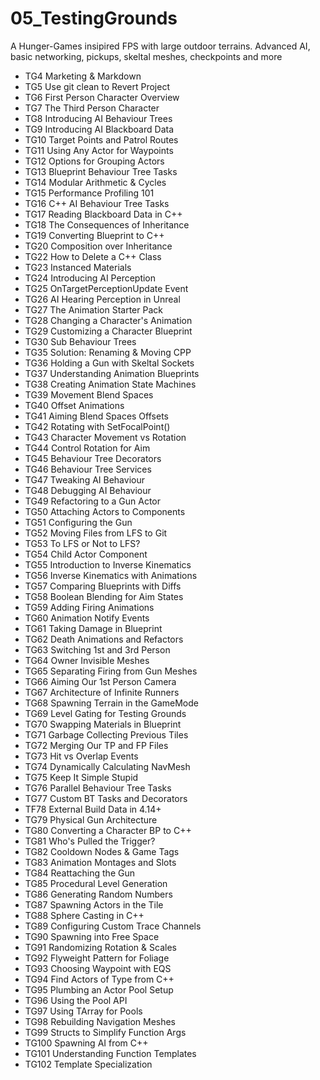 # 05_TestingGrounds
A Hunger-Games insipired FPS with large outdoor terrains.  Advanced AI, basic networking, pickups, skeltal meshes, checkpoints and more

- TG4 Marketing & Markdown
- TG5 Use git clean to Revert Project
- TG6 First Person Character Overview
- TG7 The Third Person Character
- TG8 Introducing AI Behaviour Trees
- TG9 Introducing AI Blackboard Data
- TG10 Target Points and Patrol Routes
- TG11 Using Any Actor for Waypoints
- TG12 Options for Grouping Actors
- TG13 Blueprint Behaviour Tree Tasks
- TG14 Modular Arithmetic & Cycles
- TG15 Performance Profiling 101
- TG16 C++ AI Behaviour Tree Tasks
- TG17 Reading Blackboard Data in C++
- TG18 The Consequences of Inheritance
- TG19 Converting Blueprint to C++
- TG20 Composition over Inheritance
- TG22 How to Delete a C++ Class
- TG23 Instanced Materials
- TG24 Introducing AI Perception
- TG25 OnTargetPerceptionUpdate Event
- TG26 AI Hearing Perception in Unreal
- TG27 The Animation Starter Pack
- TG28 Changing a Character's Animation
- TG29 Customizing a Character Blueprint
- TG30 Sub Behaviour Trees
- TG35 Solution: Renaming & Moving CPP
- TG36 Holding a Gun with Skeltal Sockets
- TG37 Understanding Animation Blueprints
- TG38 Creating Animation State Machines
- TG39 Movement Blend Spaces
- TG40 Offset Animations
- TG41 Aiming Blend Spaces Offsets
- TG42 Rotating with SetFocalPoint()
- TG43 Character Movement vs Rotation
- TG44 Control Rotation for Aim
- TG45 Behaviour Tree Decorators
- TG46 Behaviour Tree Services
- TG47 Tweaking AI Behaviour
- TG48 Debugging AI Behaviour
- TG49 Refactoring to a Gun Actor
- TG50 Attaching Actors to Components
- TG51 Configuring the Gun
- TG52 Moving Files from LFS to Git
- TG53 To LFS or Not to LFS?
- TG54 Child Actor Component
- TG55 Introduction to Inverse Kinematics
- TG56 Inverse Kinematics with Animations
- TG57 Comparing Blueprints with Diffs
- TG58 Boolean Blending for Aim States
- TG59 Adding Firing Animations
- TG60 Animation Notify Events
- TG61 Taking Damage in Blueprint
- TG62 Death Animations and Refactors
- TG63 Switching 1st and 3rd Person
- TG64 Owner Invisible Meshes
- TG65 Separating Firing from Gun Meshes
- TG66 Aiming Our 1st Person Camera
- TG67 Architecture of Infinite Runners
- TG68 Spawning Terrain in the GameMode
- TG69 Level Gating for Testing Grounds
- TG70 Swapping Materials in Blueprint
- TG71 Garbage Collecting Previous Tiles
- TG72 Merging Our TP and FP Files
- TG73 Hit vs Overlap Events
- TG74 Dynamically Calculating NavMesh
- TG75 Keep It Simple Stupid
- TG76 Parallel Behaviour Tree Tasks
- TG77 Custom BT Tasks and Decorators
- TF78 External Build Data in 4.14+
- TG79 Physical Gun Architecture
- TG80 Converting a Character BP to C++
- TG81 Who's Pulled the Trigger?
- TG82 Cooldown Nodes & Game Tags
- TG83 Animation Montages and Slots
- TG84 Reattaching the Gun
- TG85 Procedural Level Generation
- TG86 Generating Random Numbers
- TG87 Spawning Actors in the Tile
- TG88 Sphere Casting in C++
- TG89 Configuring Custom Trace Channels
- TG90 Spawning into Free Space
- TG91 Randomizing Rotation & Scales
- TG92 Flyweight Pattern for Foliage
- TG93 Choosing Waypoint with EQS
- TG94 Find Actors of Type from C++
- TG95 Plumbing an Actor Pool Setup
- TG96 Using the Pool API
- TG97 Using TArray for Pools
- TG98 Rebuilding Navigation Meshes
- TG99 Structs to Simplify Function Args
- TG100 Spawning AI from C++
- TG101 Understanding Function Templates
- TG102 Template Specialization